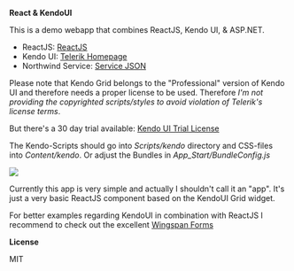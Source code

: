 **React & KendoUI**

This is a demo webapp that combines ReactJS, Kendo UI, & ASP.NET.

* ReactJS:  <a href="http://facebook.github.io/react/">ReactJS</a>
* Kendo UI: <a href="http://www.telerik.com/kendo-ui1" target="_blank">Telerik Homepage</a>
* Northwind Service: <a href="http://services.odata.org/Northwind/Northwind.svc/?$format=json" target="_blank">Service JSON</a>

Please note that Kendo Grid belongs to the "Professional" version of Kendo UI and therefore needs a proper license to be used.
Therefore *I'm not providing the copyrighted scripts/styles to avoid violation of Telerik's license terms*.

But there's a 30 day trial available: <a href="http://www.telerik.com/download/kendo-ui" target="_blank">Kendo UI Trial License</a>

The Kendo-Scripts should go into *Scripts/kendo* directory and CSS-files into *Content/kendo*.
Or adjust the Bundles in *App_Start/BundleConfig.js*

<img src="http://l77.imgup.net/reacteb92.png" />

Currently this app is very simple and actually I shouldn't call it an "app". It's just a very basic ReactJS component based on the KendoUI Grid widget.

For better examples regarding KendoUI in combination with ReactJS I recommend to check out the excellent <a href="https://github.com/wingspan/wingspan-forms" target="_blank">Wingspan Forms</a>

**License**

MIT
